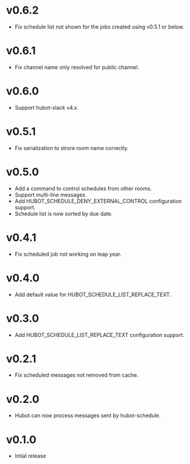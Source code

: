 v0.6.2
======

* Fix schedule list not shown for the jobs created using v0.5.1 or below.

v0.6.1
======

* Fix channel name only resolved for public channel.

v0.6.0
======

* Support hubot-slack v4.x.

v0.5.1
======

* Fix serialization to strore room name correctly.

v0.5.0
======

* Add a command to control schedules from other rooms.
* Support multi-line messages.
* Add HUBOT_SCHEDULE_DENY_EXTERNAL_CONTROL configuration support.
* Schedule list is now sorted by due date.

v0.4.1
======

* Fix scheduled job not working on leap year.

v0.4.0
======

* Add default value for HUBOT_SCHEDULE_LIST_REPLACE_TEXT.


v0.3.0
======

* Add HUBOT_SCHEDULE_LIST_REPLACE_TEXT configuration support.


v0.2.1
======

* Fix scheduled messages not removed from cache.


v0.2.0
======

* Hubot can now process messages sent by hubot-schedule.



v0.1.0
======

* Intial release
